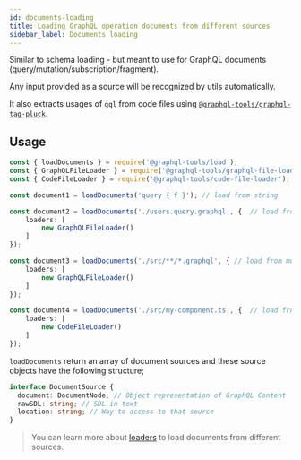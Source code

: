 ```yaml
---
id: documents-loading
title: Loading GraphQL operation documents from different sources
sidebar_label: Documents loading
---
```


Similar to schema loading - but meant to use for GraphQL documents (query/mutation/subscription/fragment).

Any input provided as a source will be recognized by utils automatically.

It also extracts usages of `gql` from code files using [`@graphql-tools/graphql-tag-pluck`](/docs/graphql-tag-pluck).

## Usage

```ts
const { loadDocuments } = require('@graphql-tools/load');
const { GraphQLFileLoader } = require('@graphql-tools/graphql-file-loader');
const { CodeFileLoader } = require('@graphql-tools/code-file-loader');

const document1 = loadDocuments('query { f }'); // load from string

const document2 = loadDocuments('./users.query.graphql', {  // load from a single file
    loaders: [
        new GraphQLFileLoader()
    ]
});

const document3 = loadDocuments('./src/**/*.graphql', { // load from multiple files using glob
    loaders: [
        new GraphQLFileLoader()
    ]
});

const document4 = loadDocuments('./src/my-component.ts', {  // load from code file
    loaders: [
        new CodeFileLoader()
    ]
});


```

`loadDocuments` return an array of document sources and these source objects have the following structure;
```ts
interface DocumentSource {
  document: DocumentNode; // Object representation of GraphQL Content
  rawSDL: string; // SDL in text
  location: string; // Way to access to that source
}
```

> You can learn more about [loaders](/docs/loaders) to load documents from different sources.
